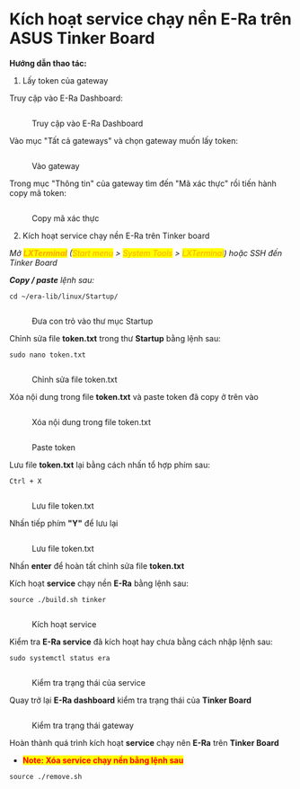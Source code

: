 # Kích hoạt service chạy nền E-Ra trên ASUS Tinker Board

**Hướng dẫn thao tác:**

1. Lấy token của gateway

Truy cập vào E-Ra Dashboard:

<figure><img src="../.gitbook/assets/image (14) (1) (1).png" alt=""><figcaption><p>Truy cập vào E-Ra Dashboard</p></figcaption></figure>

Vào mục "Tất cả gateways" và chọn gateway muốn lấy token:

<figure><img src="../.gitbook/assets/image (1) (1) (1) (1) (1) (1).png" alt=""><figcaption><p>Vào gateway</p></figcaption></figure>

Trong mục "Thông tin" của gateway tìm đến "Mã xác thực" rồi tiến hành copy mã token:

<figure><img src="../.gitbook/assets/image (2) (1) (1) (1) (1).png" alt=""><figcaption><p>Copy mã xác thực</p></figcaption></figure>

2. Kích hoạt service chạy nền E-Ra trên Tinker board

_Mở <mark style="color:orange;">**LXTerminal**</mark> (<mark style="color:orange;">Start menu</mark> > <mark style="color:orange;">System Tools</mark> > <mark style="color:orange;">LXTerminal</mark>) hoặc SSH đến Tinker Board_

_**Copy / paste** lệnh sau:_

```
cd ~/era-lib/linux/Startup/
```

<figure><img src="../.gitbook/assets/image (4) (1) (1) (1) (1).png" alt=""><figcaption><p>Đưa con trỏ vào thư mục Startup</p></figcaption></figure>

Chỉnh sửa file **token.txt** trong thư **Startup** bằng lệnh sau:

```
sudo nano token.txt
```

<figure><img src="../.gitbook/assets/image (5) (1) (1) (1) (1).png" alt=""><figcaption><p>Chỉnh sửa file token.txt</p></figcaption></figure>

Xóa nội dung trong file **token.txt** và paste token đã copy ở trên vào

<figure><img src="../.gitbook/assets/image (6) (1) (1) (1) (1).png" alt=""><figcaption><p>Xóa nội dung trong file token.txt</p></figcaption></figure>

<figure><img src="../.gitbook/assets/image (7) (1) (1) (1).png" alt=""><figcaption><p>Paste token</p></figcaption></figure>

Lưu file **token.txt** lại bằng cách nhấn tổ hợp phím sau:

```
Ctrl + X
```

<figure><img src="../.gitbook/assets/image (8) (1) (1) (1).png" alt=""><figcaption><p>Lưu file token.txt</p></figcaption></figure>

Nhấn tiếp phím **"Y"** để lưu lại

<figure><img src="../.gitbook/assets/image (9) (1) (1) (1).png" alt=""><figcaption><p>Lưu file token.txt</p></figcaption></figure>

Nhấn **enter** để hoàn tất chỉnh sửa file **token.txt**

Kích hoạt **service** chạy nền **E-Ra** bằng lệnh sau:

```
source ./build.sh tinker
```

<figure><img src="../.gitbook/assets/image (11) (1) (1) (1).png" alt=""><figcaption><p>Kích hoạt service</p></figcaption></figure>

Kiểm tra **E-Ra service** đã kích hoạt hay chưa bằng cách nhập lệnh sau:

```
sudo systemctl status era
```

<figure><img src="../.gitbook/assets/image (12) (1) (1) (1).png" alt=""><figcaption><p>Kiểm tra trạng thái của service</p></figcaption></figure>

Quay trở lại **E-Ra dashboard** kiểm tra trạng thái của **Tinker Board**

<figure><img src="../.gitbook/assets/image (13) (1) (1) (1).png" alt=""><figcaption><p>Kiểm tra trạng thái gateway</p></figcaption></figure>

Hoàn thành quá trình kích hoạt **service** chạy nên **E-Ra** trên **Tinker Board**

* <mark style="color:red;">**Note: Xóa service chạy nền bằng lệnh sau**</mark>

```
source ./remove.sh
```

